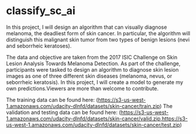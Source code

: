 # classify_sc_ai

In this project, I will design an algorithm that can visually diagnose melanoma, the deadliest form of skin cancer. In particular, the algorithm will distinguish this malignant skin tumor from two types of benign lesions (nevi and seborrheic keratoses).

The data and objective are taken from the 2017 ISIC Challenge on Skin Lesion Analysis Towards Melanoma Detection. As part of the challenge, participants were tasked to design an algorithm to diagnose skin lesion images as one of three different skin diseases (melanoma, nevus, or seborrheic keratosis). In this project, I will create a model to generate my own predictions.Viewers are more than welcome to contribute.

The training data can be found here: (https://s3-us-west-1.amazonaws.com/udacity-dlnfd/datasets/skin-cancer/train.zip)
The validation and testing data can be found here: (https://s3-us-west-1.amazonaws.com/udacity-dlnfd/datasets/skin-cancer/valid.zip,https://s3-us-west-1.amazonaws.com/udacity-dlnfd/datasets/skin-cancer/test.zip)
